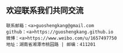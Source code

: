 ## 欢迎联系我们共同交流  

    联系邮箱：<a>guoshengkang@gmail.com   
    github：<a>https://guoshengkang.github.io   
    微博：<a>https://www.weibo.com/u/1657497750   
    地址：湖南省湘潭市桃园路 | 邮编：411201